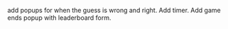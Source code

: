add popups for when the guess is wrong and right. Add timer. Add game ends popup with leaderboard form.